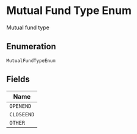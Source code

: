 
# Mutual Fund Type Enum

Mutual fund type

## Enumeration

`MutualFundTypeEnum`

## Fields

| Name |
|  --- |
| `OPENEND` |
| `CLOSEEND` |
| `OTHER` |

